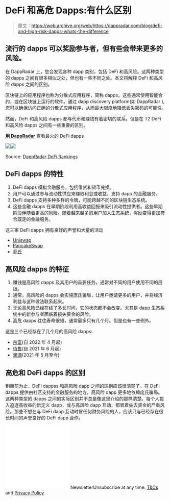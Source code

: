 # DeFi 和高危 Dapps:有什么区别

> 原文：<https://web.archive.org/web/https://dappradar.com/blog/defi-and-high-risk-dapps-whats-the-difference>

## 流行的 dapps 可以奖励参与者，但有些会带来更多的风险。

在 DappRadar 上，您会发现各种 dapp 类别，包括 DeFi 和高风险。这两种类型的 dapps 之间有很多相似之处，但也有一些不同之处。本文将解释 DeFi 和高风险 dapps 之间的区别。

区块链上的应用程序也称为分散式应用程序，简称 dapps。这些通常使用智能合约，或在区块链上运行的软件。通过 dapp discovery platform(如 DappRadar ),您可以确保访问正确的分散式应用程序，从而最大限度地降低丢失密码的可能性。

然而，DeFi 和高风险 dapps 都与代币和赚钱有着密切的联系。但是在 T2 DeFi 和高风险 dapps 之间有一些重要的区别。

**[用 DappRadar](https://web.archive.org/web/20221218042139/https://dappradar.com/rankings/category/defi)** 查看最火的 DeFi dapps

[](https://web.archive.org/web/20221218042139/https://dappradar.com/rankings/category/defi)[![](img/c6e554268326f255fa5b33e336bb5db5.png)<picture>![](img/2aa55609ce2688538e77353c38c08ecd.png)</picture>](https://web.archive.org/web/20221218042139/https://dappradar.com/rankings/category/defi)

Source: [DappRadar DeFi Rankings](https://web.archive.org/web/20221218042139/https://dappradar.com/rankings/category/defi)

## DeFi dapps 的特性

1.  DeFi dapps 模拟金融服务，包括借贷和货币兑换。
2.  用户可以通过参与流动性供应来赚取利息或收益，支持 dapp 的金融服务。
3.  DeFi dapps 支持多种多样的令牌，可能跨越不同的区块链生态系统。
4.  这些金融 dapps 在早期阶段利用高收益回报来吸引流动性提供者。这些早期阶段伴随着更高的风险。随着越来越多的用户加入生态系统，奖励变得更加符合既定的金融服务。

这三家 DeFi dapps 拥有良好的声誉和大量的活动

*   [Uniswap](https://web.archive.org/web/20221218042139/https://dappradar.com/multichain/exchanges/uniswap-v3)
*   [PancakeSwap](https://web.archive.org/web/20221218042139/https://dappradar.com/binance-smart-chain/defi/pancakeswap)
*   [乔氏](https://web.archive.org/web/20221218042139/https://dappradar.com/avalanche/defi/trader-joe)

## 高风险 dapps 的特征

1.  赚钱是高风险 dapps 及其用户的首要任务，通常对不同的用户使用不同的层级。
2.  通常，高风险的 dapps 会实施庞氏骗局，让用户邀请更多的用户，并将经济利益与这种做法联系起来。
3.  无论高风险已经在线了多长时间，它的状态都不会改变。尤其是 dapp 生态系统中的新参与者面临着损失资金的风险。
4.  高危 dapps 往往寿命很短，通常最多只有几个月。但是也有一些例外。

这是三个已经存在了几个月的高风险 dapps:

*   [杀富](https://web.archive.org/web/20221218042139/https://dappradar.com/multichain/high-risk/kill-rich)(自 2022 年 4 月起)
*   [待售](https://web.archive.org/web/20221218042139/https://dappradar.com/binance-smart-chain/high-risk/forsage-busd)(自 2021 年 6 月起)
*   [滴滴](https://web.archive.org/web/20221218042139/https://dappradar.com/binance-smart-chain/high-risk/drip)(2021 年 5 月至今)

## 高危和 DeFi dapps 的区别

到目前为止，DeFi dappss 和高风险 dapp 之间的区别应该很清楚了。在 DeFi dapps 提供由社区支持的金融服务的地方，高风险 dapp 更多地依赖庞氏骗局。这两种类型的 dapps 之间的实际区别并不总是像这里介绍的那样清楚。每个人投入追逐高收益的新定义 dapp，或与高风险 dapp 互动，都冒着失去资金的严重风险。那些不想在与 DeFi dapp 互动时冒任何财务风险的人，应该只与已经存在很长时间的声誉良好的 DeFi dapp 合作。

![](img/6d5a4a2d609c56e1a5771717e54ba759.png) NewsletterUnsubscribe at any time. [T&Cs](https://web.archive.org/web/20221218042139/https://dappradar.com/terms) and [Privacy Policy](https://web.archive.org/web/20221218042139/https://dappradar.com/privacy-policy)